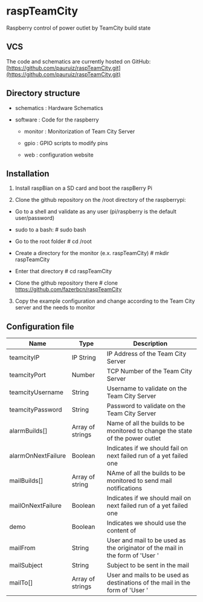 raspTeamCity
============

Raspberry control of power outlet by TeamCity build state

VCS
---

The code and schematics are currently hosted on GitHub: [https://github.com/pauruiz/raspTeamCity.git](https://github.com/pauruiz/raspTeamCity.git)

Directory structure
-------------------

* schematics : Hardware Schematics

* software : Code for the raspberry

	* monitor : Monitorization of Team City Server

	* gpio : GPIO scripts to modify pins

	* web : configuration website

Installation
------------

1. Install raspBian on a SD card and boot the raspBerry Pi

2. Clone the github repository on the /root directory of the raspberrypi:

* Go to a shell and validate as any user (pi/raspberry is the default user/password)

* sudo to a bash: # sudo bash

* Go to the root folder # cd /root

* Create a directory for the monitor (e.x. raspTeamCity) # mkdir raspTeamCity

* Enter that directory # cd raspTeamCity

* Clone the github repository there # clone https://github.com/fazerbcn/raspTeamCity

3. Copy the example configuration and change according to the Team City server and the needs to monitor

Configuration file
------------------

Name | Type | Description
---- | ---- | -----------
teamcityIP | IP String | IP Address of the Team City Server
teamcityPort | Number | TCP Number of the Team City Server
teamcityUsername | String | Username to validate on the Team City Server
teamcityPassword | String | Password to validate on the Team City Server
alarmBuilds[] | Array of strings | Name of all the builds to be monitored to change the state of the power outlet
alarmOnNextFailure | Boolean | Indicates if we should fail on next failed run of a yet failed one
mailBuilds[] | Array of string | NAme of all the builds to be monitored to send mail notifications
mailOnNextFailure | Boolean | Indicates if we should mail on next failed run of a yet failed one
demo | Boolean | Indicates we should use the content of 
mailFrom | String | User and mail to be used as the originator of the mail in the form of 'User <mail>'
mailSubject | String | Subject to be sent in the mail
mailTo[] | Array of strings | User and mails to be used as destinations of the mail in the form of 'User <mail>'



